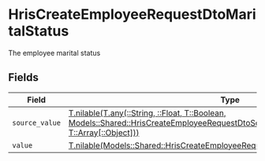# HrisCreateEmployeeRequestDtoMaritalStatus

The employee marital status


## Fields

| Field                                                                                                                                                                                                                        | Type                                                                                                                                                                                                                         | Required                                                                                                                                                                                                                     | Description                                                                                                                                                                                                                  |
| ---------------------------------------------------------------------------------------------------------------------------------------------------------------------------------------------------------------------------- | ---------------------------------------------------------------------------------------------------------------------------------------------------------------------------------------------------------------------------- | ---------------------------------------------------------------------------------------------------------------------------------------------------------------------------------------------------------------------------- | ---------------------------------------------------------------------------------------------------------------------------------------------------------------------------------------------------------------------------- |
| `source_value`                                                                                                                                                                                                               | [T.nilable(T.any(::String, ::Float, T::Boolean, Models::Shared::HrisCreateEmployeeRequestDtoSchemasMaritalStatus4, T::Array[::Object]))](../../models/shared/hriscreateemployeerequestdtoschemasmaritalstatussourcevalue.md) | :heavy_minus_sign:                                                                                                                                                                                                           | N/A                                                                                                                                                                                                                          |
| `value`                                                                                                                                                                                                                      | [T.nilable(Models::Shared::HrisCreateEmployeeRequestDtoSchemasMaritalStatusValue)](../../models/shared/hriscreateemployeerequestdtoschemasmaritalstatusvalue.md)                                                             | :heavy_minus_sign:                                                                                                                                                                                                           | N/A                                                                                                                                                                                                                          |
